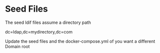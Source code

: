 Seed Files
==========

The seed ldif files assume a directory path

dc=ldap,dc=mydirectory,dc=com

Update the seed files and the docker-compose.yml of you want a different Domain root